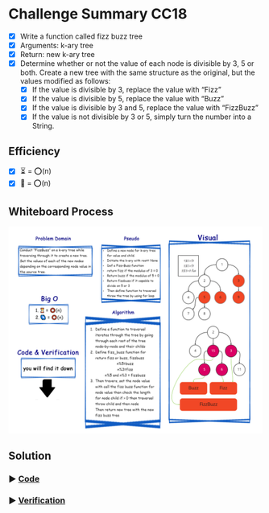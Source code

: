 # Challenge Summary CC18

- [x] Write a function called fizz buzz tree
- [x] Arguments: k-ary tree
- [x] Return: new k-ary tree
- [x] Determine whether or not the value of each node is divisible by 3, 5 or both. Create a new tree with the same structure as the original, but the values modified as follows:
  - [x] If the value is divisible by 3, replace the value with “Fizz”
  - [x] If the value is divisible by 5, replace the value with “Buzz”
  - [x] If the value is divisible by 3 and 5, replace the value with “FizzBuzz”
  - [x] If the value is not divisible by 3 or 5, simply turn the number into a String.

## Efficiency
<!-- What is the Big O space/time for this approach? -->

- [x] ⏳ = ⭕(n)
- [x] 🌌 = ⭕(n)

## Whiteboard Process
<!-- Embedded whiteboard image -->
![whiteboard](./assets/cc18.jpg)

## Solution
<!-- Show how to run your code, and examples of it in action -->
### ▶ [Code](./tree_fizz_buzz/tree_fizz_buzz.py)

### ▶ [Verification](./tests/test_tree_fizz_buzz.py)
